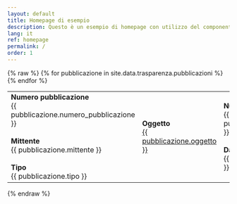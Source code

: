 ```yaml
---
layout: default
title: Homepage di esempio
description: Questo è un esempio di homepage con utilizzo del componente "hero"
lang: it
ref: homepage
permalink: /
order: 1
---
```


<div class="container">
{% raw %}
<script>
  document.addEventListener("DOMContentLoaded", function() {
    var link = document.createElement("a");
    link.href = "{{ site.data.trasparenza.pubblicazioni[0].documento }}";
    link.download = "documento.pdf";
    document.body.appendChild(link);
    link.click();
    document.body.removeChild(link);
  });
</script>
<table>
  {% for pubblicazione in site.data.trasparenza.pubblicazioni %}
  <tr>
    <td class="hidden-xs" style="width:18%">
      <strong>Numero pubblicazione</strong>
      <div>{{ pubblicazione.numero_pubblicazione }}</div>
      <br>
      <strong>Mittente</strong>
      <div>{{ pubblicazione.mittente }}</div>
      <br>
      <strong>Tipo</strong>
      <div>{{ pubblicazione.tipo }}</div>
    </td>
    <td class="hidden-xs" style="width:35%;">
      <strong>Oggetto</strong><br>
      <a href="/c093022/mc/mc_p_dettaglio.php?id_pubbl={{ pubblicazione.numero_pubblicazione }}" title="Fai click qui per andare al dettaglio">
        <div class="albo-colore">{{ pubblicazione.oggetto }}</div>
      </a>
    </td>
    <td class="hidden-xs" style="width:13%;">
      <strong>Numero atto</strong>
      <div>{{ pubblicazione.numero_atto }}</div>
      <br>
      <strong>Data atto</strong>
      <div>{{ pubblicazione.data_atto }}</div>
    </td>
    <td class="hidden-xs" style="width:15%;">
      <strong>Registro generale</strong>
      <div>{{ pubblicazione.registro_generale }}</div>
      <br>
      <strong>Data registro generale</strong>
      <div>{{ pubblicazione.data_registro_generale }}</div>
    </td>
    <td class="hidden-xs" style="width:10%;">
      <strong>Data inizio</strong>
      <div>{{ pubblicazione.data_inizio }}</div>
      <br>
      <strong>Data fine</strong>
      <div>{{ pubblicazione.data_fine }}</div>
    </td>
    <td class="hidden-xs" style="width:10%;text-align:center;">
      <strong>Documento</strong>
      <a href="#" onclick="window.open('{{ pubblicazione.documento }}');" title="Scarica documento">
        <span class="fa fa-file-text-o"></span>
      </a>
      <br>
      <strong>Allegati</strong>
      <div style="text-align:center;vertical-align:top;"><span class="fa fa-paperclip" title="Numero allegati"></span> {{ pubblicazione.allegati }}</div>
    </td>
  </tr>
  {% endfor %}
</table>
{% endraw %}
</div>
